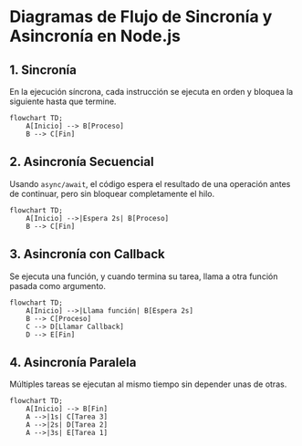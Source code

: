 # Diagramas de Flujo de Sincronía y Asincronía en Node.js

## 1. Sincronía
En la ejecución síncrona, cada instrucción se ejecuta en orden y bloquea la siguiente hasta que termine.
```mermaid
flowchart TD;
    A[Inicio] --> B[Proceso]
    B --> C[Fin]
```

## 2. Asincronía Secuencial
Usando `async/await`, el código espera el resultado de una operación antes de continuar, pero sin bloquear completamente el hilo.
```mermaid
flowchart TD;
    A[Inicio] -->|Espera 2s| B[Proceso]
    B --> C[Fin]
```

## 3. Asincronía con Callback
Se ejecuta una función, y cuando termina su tarea, llama a otra función pasada como argumento.
```mermaid
flowchart TD;
    A[Inicio] -->|Llama función| B[Espera 2s]
    B --> C[Proceso]
    C --> D[Llamar Callback]
    D --> E[Fin]
```

## 4. Asincronía Paralela
Múltiples tareas se ejecutan al mismo tiempo sin depender unas de otras.
```mermaid
flowchart TD;
    A[Inicio] --> B[Fin]
    A -->|1s| C[Tarea 3]
    A -->|2s| D[Tarea 2]
    A -->|3s| E[Tarea 1]
```


